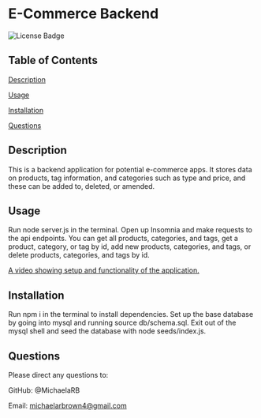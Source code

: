 # E-Commerce Backend

![License Badge](https://img.shields.io/badge/no-license-red)

## Table of Contents
 [Description](#description)

 [Usage](#usage)

 [Installation](#installation)


 [Questions](#questions)

## Description
 This is a backend application for potential e-commerce apps. It stores data on products, tag information, and categories such as type and price, and these can be added to, deleted, or amended.

## Usage
 Run node server.js in the terminal. Open up Insomnia and make requests to the api endpoints. You can get all products, categories, and tags, get a product, category, or tag by id, add new products, categories, and tags, or delete products, categories, and tags by id.

 [A video showing setup and functionality of the application.](https://drive.google.com/file/d/1olQ-KwWOZUaqbMnveea2jkbPIAJU9L-h/view)

## Installation
 Run npm i in the terminal to install dependencies. Set up the base database by going into mysql and running source db/schema.sql. Exit out of the mysql shell and seed the database with node seeds/index.js.

## Questions
 Please direct any questions to:

 GitHub: @MichaelaRB

 Email: michaelarbrown4@gmail.com